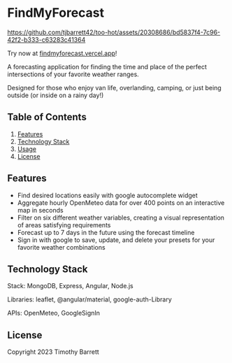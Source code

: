 # FindMyForecast

https://github.com/tjbarrett42/too-hot/assets/20308686/bd5837f4-7c96-42f2-b333-c63283c41364

Try now at [findmyforecast.vercel.app](findmyforecast.vercel.app)!

A forecasting application for finding the time and place of the perfect intersections of your favorite weather ranges.

Designed for those who enjoy van life, overlanding, camping, or just being outside (or inside on a rainy day!)

## Table of Contents

1. [Features](https://github.com/tjbarrett42/too-hot/edit/main/README.md#features)
2. [Technology Stack](https://github.com/tjbarrett42/too-hot/edit/main/README.md#technology_stack)
3. [Usage](https://github.com/tjbarrett42/too-hot/edit/main/README.md#usage)
4. [License](https://github.com/tjbarrett42/too-hot/edit/main/README.md#license)

## Features

- Find desired locations easily with google autocomplete widget
- Aggregate hourly OpenMeteo data for over 400 points on an interactive map in seconds
- Filter on six different weather variables, creating a visual representation of areas satisfying requirements
- Forecast up to 7 days in the future using the forecast timeline
- Sign in with google to save, update, and delete your presets for your favorite weather combinations

## Technology Stack

Stack: MongoDB, Express, Angular, Node.js

Libraries: leaflet, @angular/material, google-auth-Library

APIs: OpenMeteo, GoogleSignIn

## License

Copyright 2023 Timothy Barrett
